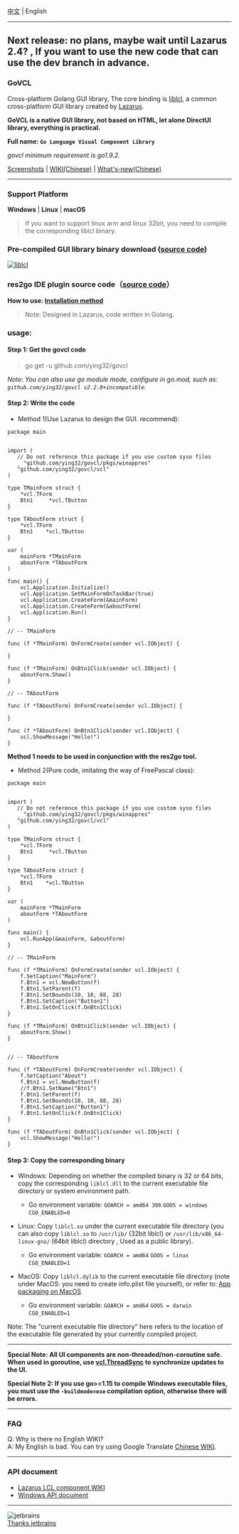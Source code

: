 
[中文](README.zh-CN.md)   | English    

----
**Next release: no plans, maybe wait until Lazarus 2.4? , If you want to use the new code that can use the dev branch in advance.**
----

### GoVCL

Cross-platform Golang GUI library, The core binding is [liblcl](https://github.com/ying32/liblcl), a common cross-platform GUI library created by [Lazarus](https://www.lazarus-ide.org/).    

**GoVCL is a native GUI library, not based on HTML, let alone DirectUI library, everything is practical.**       

**Full name: `Go Language Visual Component Library`**    

*govcl minimum requirement is go1.9.2.*    

[Screenshots](https://z-kit.cc/en/screenshot.html) | 
[WIKI(Chinese)](https://gitee.com/ying32/govcl/wikis/pages) | 
[What's-new(Chinese)](https://z-kit.cc/changelog.html) 

----

### Support Platform    
**Windows** | **Linux** | **macOS**  

> If you want to support linux arm and linux 32bit, you need to compile the corresponding liblcl binary.   

### Pre-compiled GUI library binary download ([source code](https://github.com/ying32/liblcl))     
[![liblcl](https://img.shields.io/github/downloads/ying32/govcl/latest/liblcl-2.2.0.zip.svg)](https://github.com/ying32/govcl/releases/download/v2.2.0/liblcl-2.2.0.zip)  


### res2go IDE plugin source code（[source code](https://github.com/ying32/res2go-ide-plugin)）  

**How to use: [Installation method](https://gitee.com/ying32/govcl/wikis/pages?sort_id=2645001&doc_id=102420)**   

> Note: Designed in Lazarus, code written in Golang.  
 
### usage: 

#### Step 1: Get the govcl code  

> go get -u github.com/ying32/govcl    

*Note: You can also use go module mode, configure in go.mod, such as: `github.com/ying32/govcl v2.2.0+incompatible`.*  

#### Step 2: Write the code

* Method 1(Use Lazarus to design the GUI. recommend): 

```golang
package main


import (
   // Do not reference this package if you use custom syso files
   _ "github.com/ying32/govcl/pkgs/winappres"
   "github.com/ying32/govcl/vcl"
)

type TMainForm struct {
    *vcl.TForm
    Btn1     *vcl.TButton
}

type TAboutForm struct {
    *vcl.TForm
    Btn1    *vcl.TButton
}

var (
    mainForm *TMainForm
    aboutForm *TAboutForm
)

func main() {
    vcl.Application.Initialize()
    vcl.Application.SetMainFormOnTaskBar(true)
    vcl.Application.CreateForm(&mainForm)
    vcl.Application.CreateForm(&aboutForm)
    vcl.Application.Run()
}

// -- TMainForm

func (f *TMainForm) OnFormCreate(sender vcl.IObject) {
    
}

func (f *TMainForm) OnBtn1Click(sender vcl.IObject) {
    aboutForm.Show()
}

// -- TAboutForm

func (f *TAboutForm) OnFormCreate(sender vcl.IObject) {
 
}

func (f *TAboutForm) OnBtn1Click(sender vcl.IObject) {
    vcl.ShowMessage("Hello!")
}
```
**Method 1 needs to be used in conjunction with the res2go tool.**  


* Method 2(Pure code, imitating the way of FreePascal class):  

```golang
package main


import (
   // Do not reference this package if you use custom syso files
   _ "github.com/ying32/govcl/pkgs/winappres"
   "github.com/ying32/govcl/vcl"
)

type TMainForm struct {
    *vcl.TForm
    Btn1     *vcl.TButton
}

type TAboutForm struct {
    *vcl.TForm
    Btn1    *vcl.TButton
}

var (
    mainForm *TMainForm
    aboutForm *TAboutForm
)

func main() {
    vcl.RunApp(&mainForm, &aboutForm)
}

// -- TMainForm

func (f *TMainForm) OnFormCreate(sender vcl.IObject) {
    f.SetCaption("MainForm")
    f.Btn1 = vcl.NewButton(f)
    f.Btn1.SetParent(f)
    f.Btn1.SetBounds(10, 10, 88, 28)
    f.Btn1.SetCaption("Button1")
    f.Btn1.SetOnClick(f.OnBtn1Click)  
}

func (f *TMainForm) OnBtn1Click(sender vcl.IObject) {
    aboutForm.Show()
}


// -- TAboutForm

func (f *TAboutForm) OnFormCreate(sender vcl.IObject) {
    f.SetCaption("About")
    f.Btn1 = vcl.NewButton(f)
    //f.Btn1.SetName("Btn1")
    f.Btn1.SetParent(f)
    f.Btn1.SetBounds(10, 10, 88, 28)
    f.Btn1.SetCaption("Button1")
    f.Btn1.SetOnClick(f.OnBtn1Click)  
}

func (f *TAboutForm) OnBtn1Click(sender vcl.IObject) {
    vcl.ShowMessage("Hello!")
}
``` 

#### Step 3: Copy the corresponding binary   

* Windows: Depending on whether the compiled binary is 32 or 64 bits, copy the corresponding `liblcl.dll` to the current executable file directory or system environment path.  
  * Go environment variable: `GOARCH = amd64 386` `GOOS = windows` `CGO_ENABLED=0`    

* Linux: Copy `liblcl.so` under the current executable file directory (you can also copy `liblcl.so` to `/usr/lib/` (32bit liblcl) or `/usr/lib/x86_64-linux-gnu/` (64bit liblcl) directory , Used as a public library).  
  * Go environment variable: `GOARCH = amd64` `GOOS = linux` `CGO_ENABLED=1`  

* MacOS: Copy `liblcl.dylib` to the current executable file directory (note under MacOS: you need to create info.plist file yourself), or refer to: [App packaging on MacOS](https://gitee.com/ying32/govcl/wikis/pages?sort_id=410056&doc_id=102420)  
  * Go environment variable: `GOARCH = amd64` `GOOS = darwin` `CGO_ENABLED=1`  

Note: The "current executable file directory" here refers to the location of the executable file generated by your currently compiled project.

---   

**Special Note: All UI components are non-threaded/non-coroutine safe. When used in goroutine, use [vcl.ThreadSync](https://gitee.com/ying32/govcl/wikis/pages?sort_id=976890&doc_id=102420) to synchronize updates to the UI.**  

**Special Note 2: If you use go>=1.15 to compile Windows executable files, you must use the `-buildmode=exe` compilation option, otherwise there will be errors.**  

---

### FAQ

Q: Why is there no English WIKI?   
A: My English is bad. You can try using Google Translate [Chinese WIKI](https://gitee.com/ying32/govcl/wikis/pages).    
 
---  

### API document

* [Lazarus LCL component WIKI](http://wiki.freepascal.org/LCL_Components)  
* [Windows API document](https://msdn.microsoft.com/zh-cn/library/ms123401.aspx)

----

![jetbrains](https://z-kit.cc/assets/images/jetbrains.png)  
[Thanks jetbrains](https://www.jetbrains.com/?from=govcl)  
